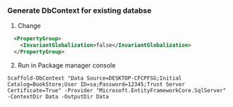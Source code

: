 ### Generate DbContext for existing databse
1. Change
```XML
  <PropertyGroup>
    <InvariantGlobalization>false</InvariantGlobalization>
  </PropertyGroup>
```
2. Run in Package manager console
```
Scaffold-DbContext "Data Source=DESKTOP-CFCPFSG;Initial Catalog=BookStore;User ID=sa;Password=12345;Trust Server Certificate=True" -Provider "Microsoft.EntityFrameworkCore.SqlServer" -ContextDir Data -OutputDir Data
```
